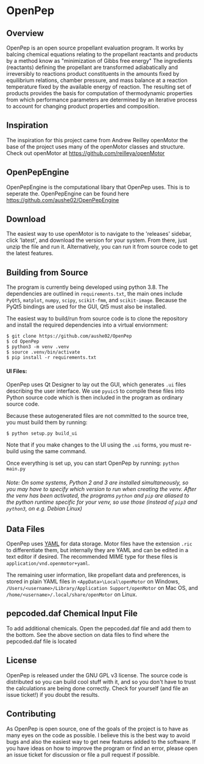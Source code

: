 # OpenPep

Overview
-------

OpenPep is an open source propellant evaluation program. It works by balcing chemical equations relating to the propellant reactants and products by a method know as "minimization of Gibbs free energy" The ingredients (reactants) defining the propellant are transformed adiabatically and irreversibly to reactions product constituents in the amounts fixed by equilibrium relations, chamber pressure, and mass balance at a reaction temperature fixed by the available energy of reaction. The resulting set of products provides the basis for computation of thermodynamic properties from which performance parameters are determined by an iterative process to account for changing product properties and composition.

Inspiration
-------
The inspiration for this project came from Andrew Reilley openMotor the base of the project uses many of the openMotor classes and structure. Check out openMotor at https://github.com/reilleya/openMotor 

OpenPepEngine
-------
OpenPepEngine is the computational libary that OpenPep uses. This is to seperate the. OpenPepEngine can be found here https://github.com/aushe02/OpenPepEngine

Download
-------
The easiest way to use openMotor is to navigate to the 'releases' sidebar, click 'latest', and download the version for your system. From there, just unzip the file and run it. Alternatively, you can run it from source code to get the latest features. 

Building from Source
--------------------
The program is currently being developed using python 3.8. The dependencies are outlined in `requirements.txt`, the main ones include `PyQt5`, `matplot`, `numpy`, `scipy`, `scikit-fmm`, and `scikit-image`. Because the PyQt5 bindings are used for the GUI, Qt5 must also be installed.

The easiest way to build/run from source code is to clone the repository and install the required dependencies into a virtual enviornment:
```
$ git clone https://github.com/aushe02/OpenPep
$ cd OpenPep
$ python3 -m venv .venv
$ source .venv/bin/activate
$ pip install -r requirements.txt
```

#### UI Files:
OpenPep uses Qt Designer to lay out the GUI, which generates `.ui` files describing the user interface. 
We use `pyuic5` to compile these files into Python source code which is then included in the program as ordinary source code.

Because these autogenerated files are not committed to the source tree, you must build them by running:
```
$ python setup.py build_ui
```
Note that if you make changes to the UI using the `.ui` forms, you must re-build using the same command.

Once everything is set up, you can start OpenPep by running: `python main.py`
###### Note: On some systems, Python 2 and 3 are installed simultaneously, so you may have to specify which version to run when creating the venv. After the venv has been activated, the programs `python` and `pip` are aliased to the python runtime specific for your venv, so use those (instead of `pip3` and `python3`, on e.g. Debian Linux)

Data Files
-----------
OpenPep uses [YAML](https://en.wikipedia.org/wiki/YAML) for data storage. Motor files have the extension `.ric` to differentiate them, but internally they are YAML and can be edited in a text editor if desired. The recommended MIME type for these files is `application/vnd.openmotor+yaml`.

The remaining user information, like propellant data and preferences, is stored in plain YAML files in `<AppData>\Local\openMotor` on Windows, `/Users/<username>/Library/Application Support/openMotor` on Mac OS, and `/home/<username>/.local/share/openMotor` on Linux.

pepcoded.daf Chemical Input File
-----------
To add additional chemicals. Open the pepcoded.daf file and add them to the bottom. See the above section on data files to find where the pepcoded.daf file is located


License
-------
OpenPep is released under the GNU GPL v3 license. The source code is distributed so you can build cool stuff with it, and so you don't have to trust the calculations are being done correctly. Check for yourself (and file an issue ticket!) if you doubt the results.

Contributing
------------
As OpenPep is open source, one of the goals of the project is to have as many eyes on the code as possible. I believe this is the best way to avoid bugs and also the easiest way to get new features added to the software. If you have ideas on how to improve the program or find an error, please open an issue ticket for discussion or file a pull request if possible.
